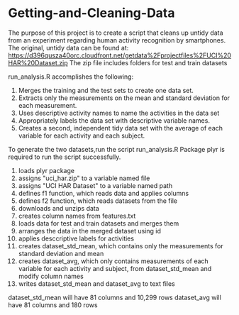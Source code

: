 # Getting-and-Cleaning-Data

The purpose of this project is to create a script that cleans up untidy data from an experiment regarding human activity recognition by smartphones. The original, untidy data can be found at:
https://d396qusza40orc.cloudfront.net/getdata%2Fprojectfiles%2FUCI%20HAR%20Dataset.zip 
The zip file includes folders for test and train datasets

run_analysis.R accomplishes the following:

1.  Merges the training and the test sets to create one data set.
2.  Extracts only the measurements on the mean and standard deviation for each measurement. 
3.  Uses descriptive activity names to name the activities in the data set
4.  Appropriately labels the data set with descriptive variable names. 
5.  Creates a second, independent tidy data set with the average of each variable for each activity and each 	subject.


To generate the two datasets,run the script run_analysis.R
Package plyr is required to run the script successfully.

1.  loads plyr package
2.  assigns "uci_har.zip" to a variable named file
3.  assigns "UCI HAR Dataset" to a variable named path
4.  defines f1 function, which reads data and applies columns
5.  defines f2 function, which reads datasets from the file
6.  downloads and unzips data
7.  creates column names from features.txt 
8.  loads data for test and train datasets and merges them
9.  arranges the data in the merged dataset using id
10. applies desccriptive labels for activities
11. creates dataset_std_mean, which contains only the measurements for standard deviation and mean
12. creates dataset_avg, which only contains measurements of each variable for each activity and subject, from dataset_std_mean and modify column names
13. writes dataset_std_mean and dataset_avg to text files

dataset_std_mean will have 81 columns and 10,299 rows
dataset_avg will have 81 columns and 180 rows


